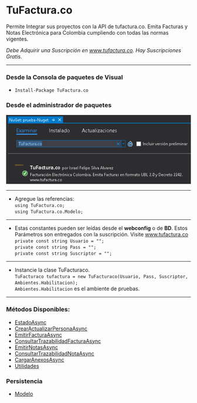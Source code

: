 # TuFactura.co
Permite Integrar sus proyectos con la API de tufactura.co. Emita Facturas y Notas Electrónica para Colombia cumpliendo con todas las normas vigentes.

_Debe Adquirir una Suscripción en www.tufactura.co. Hay Suscripciones Gratis._
***
### Desde la Consola de paquetes de Visual
* `Install-Package TuFactura.co`
### Desde el administrador de paquetes
![](https://raw.githubusercontent.com/tufactura-co/NugetTufactura.co/master/image.png)
***
* Agregue las referencias:
<br>`using TuFactura.co;`
<br>`using TuFactura.co.Modelo;`
***
* Estas constantes pueden ser leídas desde el **webconfig** o de **BD**. Estos Parámetros son entregados con la suscripción. Visite www.tufactura.co
<br>`private const string Usuario = "";`
<br>`private const string Pass = "";`
<br>`private const string Suscriptor = "";`
***
* Instancie la clase TuFacturaco. 
<br>`TuFacturaco tufactura = new TuFacturaco(Usuario, Pass, Suscriptor, Ambientes.Habilitacion);`
<br>`Ambientes.Habilitacion` es el ambiente de pruebas.
***
### Métodos Disponibles:
* [EstadoAsync](https://github.com/tufactura-co/NugetTufactura.co/wiki/Estado-Servicio)
* [CrearActualizarPersonaAsync](https://github.com/tufactura-co/NugetTufactura.co/wiki/CrearActualizarPersonaAsync)
* [EmitirFacturaAsync](https://github.com/tufactura-co/NugetTufactura.co/wiki/EmitirFacturaAsync)
* [ConsultarTrazabilidadFacturaAsync](https://github.com/tufactura-co/NugetTufactura.co/wiki/ConsultarTrazabilidadFacturaAsync)
* [EmitirNotasAsync](https://github.com/tufactura-co/NugetTufactura.co/wiki/EmitirNotasAsync)
* [ConsultarTrazabilidadNotaAsync](https://github.com/tufactura-co/NugetTufactura.co/wiki/ConsultarTrazabilidadNotaAsync)
* [CargarAnexosAsync](https://github.com/tufactura-co/NugetTufactura.co/wiki/CargarAnexosAsync)
* [Utilidades](https://github.com/tufactura-co/NugetTufactura.co/wiki/Utilidades)
### Persistencia
* [Modelo](https://github.com/tufactura-co/NugetTufactura.co/wiki/Modelo)
